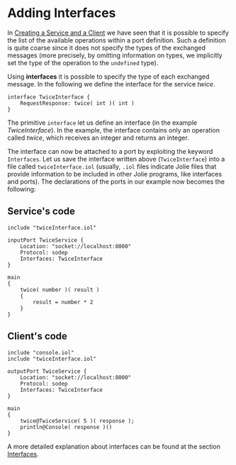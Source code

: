 # Adding Interfaces

In [Creating a Service and a Client](./creating_service_and_client.md) we have seen that it is possible to specify the list of the available operations within a port definition. Such a definition is quite coarse since it does not specify the types of the exchanged messages \(more precisely, by omitting information on types, we implicitly set the type of the operation to the `undefined` type\).

Using **interfaces** it is possible to specify the type of each exchanged message. In the following we define the interface for the service _twice_.

```jolie
interface TwiceInterface {
    RequestResponse: twice( int )( int )
}
```

The primitive `interface` let us define an interface \(in the example _TwiceInterface_\). In the example, the interface contains only an operation called _twice_, which receives an integer and returns an integer.

The interface can now be attached to a port by exploiting the keyword `Interfaces`. Let us save the interface written above \(`TwiceInterface`\) into a file called `twiceInterface.iol` \(usually, `.iol` files indicate Jolie files that provide information to be included in other Jolie programs, like interfaces and ports\). The declarations of the ports in our example now becomes the following:

## Service's code

```jolie
include "twiceInterface.iol"

inputPort TwiceService {
    Location: "socket://localhost:8000"
    Protocol: sodep
    Interfaces: TwiceInterface
}

main
{
    twice( number )( result )
    {
        result = number * 2
    }
}
```

## Client's code

```jolie
include "console.iol"
include "twiceInterface.iol"

outputPort TwiceService {
    Location: "socket://localhost:8000"
    Protocol: sodep
    Interfaces: TwiceInterface
}

main
{
    twice@TwiceService( 5 )( response );
    println@Console( response )()
}
```

A more detailed explanation about interfaces can be found at the section [Interfaces](../language-tools-and-standard-library/basics/interfaces/README.md).
